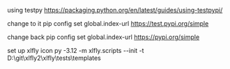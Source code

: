 
using testpy
https://packaging.python.org/en/latest/guides/using-testpypi/

change to it
pip config set global.index-url https://test.pypi.org/simple

change back
pip config set global.index-url https://pypi.org/simple

set up xlfly icon
py -3.12 -m xlfly.scripts --init -t D:\git\xlfly2\xlfly\tests\templates